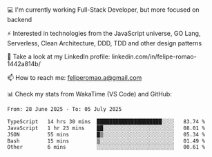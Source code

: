 💻 I'm currently working Full-Stack Developer, but more focused on backend

⚡ Interested in technologies from the JavaScript universe, GO Lang, Serverless, Clean Architecture, DDD, TDD and other design patterns

👥 Take a look at my LinkedIn profile: linkedin.com/in/felipe-romao-1442a814b/

📫 How to reach me: feliperomao.a@gmail.com

📊 Check my stats from WakaTime (VS Code) and GitHub:

<!--START_SECTION:waka-->

```txt
From: 28 June 2025 - To: 05 July 2025

TypeScript   14 hrs 30 mins  █████████████████████░░░░   83.74 %
JavaScript   1 hr 23 mins    ██░░░░░░░░░░░░░░░░░░░░░░░   08.01 %
JSON         55 mins         █▒░░░░░░░░░░░░░░░░░░░░░░░   05.34 %
Bash         15 mins         ▒░░░░░░░░░░░░░░░░░░░░░░░░   01.49 %
Other        6 mins          ░░░░░░░░░░░░░░░░░░░░░░░░░   00.61 %
```

<!--END_SECTION:waka-->
